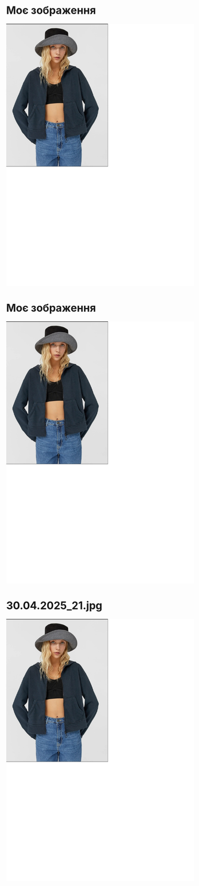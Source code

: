<!DOCTYPE html>
<html lang="uk">
<head>
    <meta charset="UTF-8">
    <title>Моє зображення</title>
</head>
<body>
    <h1>Моє зображення</h1>
    <img src="22.04.2025.jpg" alt="Опис зображення">
</body>
    <body>
    <h1>Моє зображення</h1>
    <img src="25.04.2025.jpg" alt="Опис зображення">
</body>
    <body>
    <h1>30.04.2025_21.jpg</h1>
    <img src="30.04.2025_21.jpg" alt="Опис зображення">
</body>
</html>

